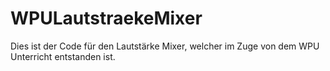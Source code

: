 # WPULautstraekeMixer
Dies ist der Code für den Lautstärke Mixer, welcher im Zuge von dem WPU Unterricht entstanden ist.
